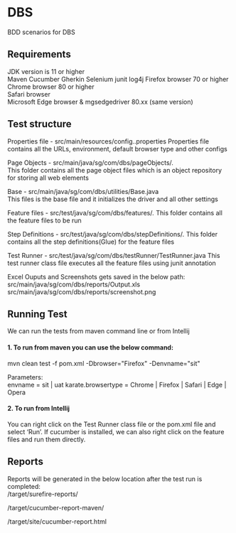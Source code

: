 # DBS
BDD scenarios for DBS

## Requirements
JDK version is 11 or higher  
Maven
Cucumber
Gherkin
Selenium
junit
log4j
Firefox browser 70 or higher  
Chrome browser 80 or higher  
Safari browser  
Microsoft Edge browser & mgsedgedriver 80.xx (same version)  

## Test structure

Properties file - src/main/resources/config.<envname>.properties 
Properties file contains all the URLs, environment, default browser type and other configs  

Page Objects - src/main/java/sg/com/dbs/pageObjects/*.*  
This folder contains all the page object files which is an object repository for storing all web elements 

Base - src/main/java/sg/com/dbs/utilities/Base.java  
This files is the base file and it initializes the driver and all other settings 

Feature files - src/test/java/sg/com/dbs/features/*.*
This folder contains all the feature files to be run

Step Definitions - src/test/java/sg/com/dbs/stepDefinitions/*.*
This folder contains all the step definitions(Glue) for the feature files

Test Runner - src/test/java/sg/com/dbs/testRunner/TestRunner.java
This test runner class file executes all the feature files using junit annotation

Excel Ouputs and Screenshots gets saved in the below path:
src/main/java/sg/com/dbs/reports/Output.xls
src/main/java/sg/com/dbs/reports/<scenario name>screenshot.png

## Running Test

We can run the tests from maven command line or from Intellij

#### 1. To run from maven you can use the below command:  

mvn clean test -f pom.xml -Dbrowser="Firefox" -Denvname="sit"

Parameters:  
envname = sit | uat 
karate.browsertype = Chrome | Firefox | Safari | Edge | Opera

#### 2. To run from Intellij  

You can right click on the Test Runner class file or the pom.xml file and select ‘Run’. If cucumber is installed, we can also right click on the feature files and run them directly.

## Reports

Reports will be generated in the below location after the test run is completed:  
/target/surefire-reports/

/target/cucumber-report-maven/

/target/site/cucumber-report.html
